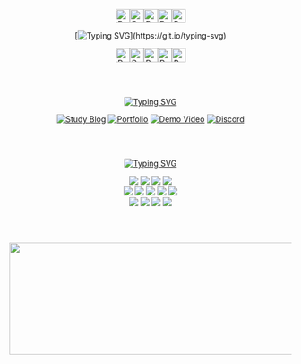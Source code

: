 

<div align=center> 

<img src="https://raw.githubusercontent.com/Tarikul-Islam-Anik/Animated-Fluent-Emojis/master/Emojis/Smilies/Purple%20Heart.png" alt="Purple Heart" width="25" height="25" /><img src="https://raw.githubusercontent.com/Tarikul-Islam-Anik/Animated-Fluent-Emojis/master/Emojis/Smilies/Purple%20Heart.png" alt="Purple Heart" width="25" height="25" /><img src="https://raw.githubusercontent.com/Tarikul-Islam-Anik/Animated-Fluent-Emojis/master/Emojis/Smilies/Purple%20Heart.png" alt="Purple Heart" width="25" height="25" /><img src="https://raw.githubusercontent.com/Tarikul-Islam-Anik/Animated-Fluent-Emojis/master/Emojis/Smilies/Purple%20Heart.png" alt="Purple Heart" width="25" height="25" /><img src="https://raw.githubusercontent.com/Tarikul-Islam-Anik/Animated-Fluent-Emojis/master/Emojis/Smilies/Purple%20Heart.png" alt="Purple Heart" width="25" height="25" />

[![Typing SVG](https://readme-typing-svg.demolab.com?font=Fira+Code&size=16&duration=1500&pause=1000&color=272A4695&background=FFFFFF00&center=true&vCenter=true&multiline=true&width=431&lines=Hi+I'm+2eo.;+junior+front-end+developer.)](https://git.io/typing-svg)


<img src="https://raw.githubusercontent.com/Tarikul-Islam-Anik/Animated-Fluent-Emojis/master/Emojis/Smilies/Purple%20Heart.png" alt="Purple Heart" width="25" height="25" /><img src="https://raw.githubusercontent.com/Tarikul-Islam-Anik/Animated-Fluent-Emojis/master/Emojis/Smilies/Purple%20Heart.png" alt="Purple Heart" width="25" height="25" /><img src="https://raw.githubusercontent.com/Tarikul-Islam-Anik/Animated-Fluent-Emojis/master/Emojis/Smilies/Purple%20Heart.png" alt="Purple Heart" width="25" height="25" /><img src="https://raw.githubusercontent.com/Tarikul-Islam-Anik/Animated-Fluent-Emojis/master/Emojis/Smilies/Purple%20Heart.png" alt="Purple Heart" width="25" height="25" /><img src="https://raw.githubusercontent.com/Tarikul-Islam-Anik/Animated-Fluent-Emojis/master/Emojis/Smilies/Purple%20Heart.png" alt="Purple Heart" width="25" height="25" />




<br><br>

[![Typing SVG](https://readme-typing-svg.demolab.com?font=Fira+Code&weight=600&size=22&duration=1&pause=1&color=5F5F5F&background=90657800&center=true&vCenter=true&repeat=false&width=200&height=25&lines=Link)](https://git.io/typing-svg)



[![Study Blog](https://img.shields.io/badge/2eo-Study%20Blog-333333?style=for-the-badge&labelColor=333333&color=8A2BE2)](https://2eo2yeo.github.io/)
[![Portfolio](https://img.shields.io/badge/2eo-Portfolio-333333?style=for-the-badge&labelColor=333333&color=8A2BE2)](https://2eo2yeo.github.io/2eo_portfolio/)
[![Demo Video](https://img.shields.io/badge/2eo-DEMO%20video-333333?style=for-the-badge&labelColor=333333&color=8A2BE2)](https://youtube.com/channel/UCRhRqFiWNC6W0MO7EzXoXDA?si=OJYSzlYbGKy-jqqy)
[![Discord](https://img.shields.io/badge/2eo-Discord-333333?style=for-the-badge&labelColor=333333&color=8A2BE2)](https://discordapp.com/users/541504792816648192/)

</div>
<div align=center> 

<br>
<br>

[![Typing SVG](https://readme-typing-svg.demolab.com?font=Fira+Code&weight=600&size=22&duration=1&pause=1&color=5F5F5F&background=90657800&center=true&vCenter=true&repeat=false&width=200&height=25&lines=Stack)](https://git.io/typing-svg)




<img src="https://img.shields.io/badge/html5-F3E6FF?style=for-the-badge&logo=html5&logoColor=white"> 
<img src="https://img.shields.io/badge/css-E0CCFF?style=for-the-badge&logo=css3&logoColor=white"> 
<img src="https://img.shields.io/badge/javascript-D1B3FF?style=for-the-badge&logo=javascript&logoColor=white">
<img src="https://img.shields.io/badge/TypeScript-BF99FF?style=for-the-badge&logo=typescript&logoColor=white">
<br>
<img src="https://img.shields.io/badge/react-944DFF?style=for-the-badge&logo=react&logoColor=white">
<img src="https://img.shields.io/badge/redux-6600CC?style=for-the-badge&logo=redux&logoColor=white">
<img src="https://img.shields.io/badge/node.js-8533FF?style=for-the-badge&logo=Node.js&logoColor=white">
<img src="https://img.shields.io/badge/express-731AFF?style=for-the-badge&logo=express&logoColor=white">
<img src="https://img.shields.io/badge/mysql-A366FF?style=for-the-badge&logo=mysql&logoColor=white">
<br>
<img src="https://img.shields.io/badge/github-5900B3?style=for-the-badge&logo=github&logoColor=white">
<img src="https://img.shields.io/badge/git-4D0099?style=for-the-badge&logo=git&logoColor=white">
<img src="https://img.shields.io/badge/fontawesome-400080?style=for-the-badge&logo=fontawesome&logoColor=white">
<img src="https://img.shields.io/badge/Adobe Photoshop-330066?style=for-the-badge&logo=AdobePhotoshop&logoColor=white">


<br><br>  


<a href="https://github.com/devxb/gitanimals">
  <img src="https://render.gitanimals.org/lines/{2eo2yeo}?pet-id=1" width="1000" height="200"/>
</a>




</div>
